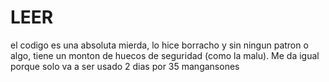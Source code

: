 # LEER
el codigo es una absoluta mierda, lo hice borracho y sin ningun patron o algo, tiene un monton de huecos de seguridad (como la malu).
Me da igual porque solo va a ser usado 2 dias por 35 mangansones
